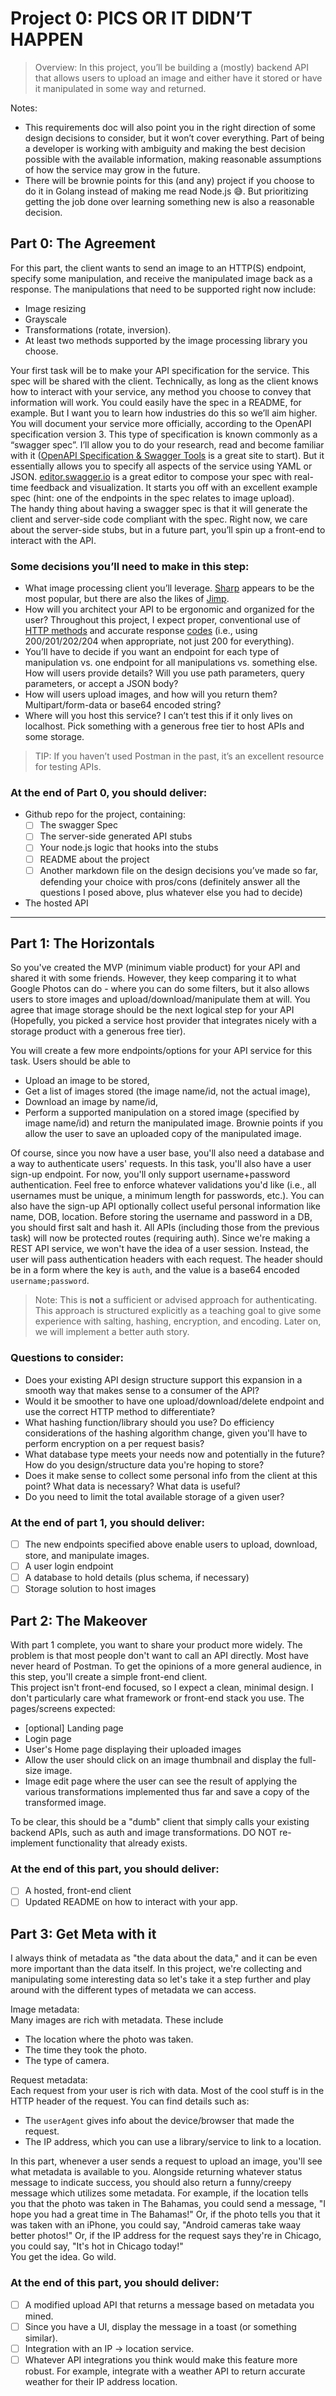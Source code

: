 # Project 0: PICS OR IT DIDN’T HAPPEN

> Overview: In this project, you’ll be building a (mostly) backend API that allows users to upload an image and either have it stored or have it manipulated in some way and returned.

Notes:
- This requirements doc will also point you in the right direction of some design decisions to consider, but it won’t cover everything. Part of being a developer is working with ambiguity and making the best decision possible with the available information, making reasonable assumptions of how the service may grow in the future.
- There will be brownie points for this (and any) project if you choose to do it in Golang instead of making me read Node.js 😅. But prioritizing getting the job done over learning something new is also a reasonable decision.

## Part 0: The Agreement
For this part, the client wants to send an image to an HTTP(S) endpoint, specify some manipulation, and receive the manipulated image back as a response. The manipulations that need to be supported right now include:
- Image resizing
- Grayscale
- Transformations (rotate, inversion).
- At least two methods supported by the image processing library you choose. 

Your first task will be to make your API specification for the service. This spec will be shared with the client. Technically, as long as the client knows how to interact with your service, any method you choose to convey that information will work. You could easily have the spec in a README, for example. But I want you to learn how industries do this so we’ll aim higher. You will document your service more officially, according to the OpenAPI specification version 3. This type of specification is known commonly as a “swagger spec”. I’ll allow you to do your research, read and become familiar with it ([OpenAPI Specification & Swagger Tools](https://swagger.io/resources/open-api/) is a great site to start). But it essentially allows you to specify all aspects of the service using YAML or JSON. [editor.swagger.io](https://editor.swagger.io/) is a great editor to compose your spec with real-time feedback and visualization. It starts you off with an excellent example spec (hint: one of the endpoints in the spec relates to image upload).  
The handy thing about having a swagger spec is that it will generate the client and server-side code compliant with the spec. Right now, we care about the server-side stubs, but in a future part, you’ll spin up a front-end to interact with the API.

### Some decisions you’ll need to make in this step:
- What image processing client you’ll leverage. [Sharp](https://github.com/lovell/sharp) appears to be the most popular, but there are also the likes of [Jimp](https://github.com/oliver-moran/jimp).
- How will you architect your API to be ergonomic and organized for the user? Throughout this project, I expect proper, conventional use of [HTTP methods](https://developer.mozilla.org/en-US/docs/Web/HTTP/Methods) and accurate response [codes](https://developer.mozilla.org/en-US/docs/Web/HTTP/Status) (i.e., using 200/201/202/204 when appropriate, not just 200 for everything). 
- You’ll have to decide if you want an endpoint for each type of manipulation vs. one endpoint for all manipulations vs. something else. How will users provide details? Will you use path parameters, query parameters, or accept a JSON body?
- How will users upload images, and how will you return them? Multipart/form-data or base64 encoded string?
- Where will you host this service? I can’t test this if it only lives on localhost. Pick something with a generous free tier to host APIs and some storage.

> TIP: If you haven’t used Postman in the past, it’s an excellent resource for testing APIs.

### At the end of Part 0, you should deliver:
- Github repo for the project, containing:
  - [ ] The swagger Spec
  - [ ] The server-side generated API stubs
  - [ ] Your node.js logic that hooks into the stubs
  - [ ] README about the project
  - [ ] Another markdown file on the design decisions you’ve made so far, defending your choice with pros/cons (definitely answer all the questions I posed above, plus whatever else you had to decide) 
- The hosted API
___

## Part 1: The Horizontals
So you've created the MVP (minimum viable product) for your API and shared it with some friends. However, they keep comparing it to what Google Photos can do - where you can do some filters, but it also allows users to store images and upload/download/manipulate them at will. You agree that image storage should be the next logical step for your API (Hopefully, you picked a service host provider that integrates nicely with a storage product with a generous free tier).

You will create a few more endpoints/options for your API service for this task. Users should be able to 
- Upload an image to be stored, 
- Get a list of images stored (the image name/id, not the actual image), 
- Download an image by name/id, 
- Perform a supported manipulation on a stored image (specified by image name/id) and return the manipulated image. Brownie points if you allow the user to save an uploaded copy of the manipulated image.

Of course, since you now have a user base, you'll also need a database and a way to authenticate users' requests. In this task, you'll also have a user sign-up endpoint. For now, you'll only support username+password authentication. Feel free to enforce whatever validations you'd like (i.e., all usernames must be unique, a minimum length for passwords, etc.). You can also have the sign-up API optionally collect useful personal information like name, DOB, location. Before storing the username and password in a DB, you should first salt and hash it. All APIs (including those from the previous task) will now be protected routes (requiring auth). Since we're making a REST API service, we won't have the idea of a user session. Instead, the user will pass authentication headers with each request. The header should be in a form where the key is `auth`, and the value is a base64 encoded `username;password`. 
> Note: This is **not** a sufficient or advised approach for authenticating. This approach is structured explicitly as a teaching goal to give some experience with salting, hashing, encryption, and encoding. Later on, we will implement a better auth story.

### Questions to consider:
- Does your existing API design structure support this expansion in a smooth way that makes sense to a consumer of the API?
- Would it be smoother to have one upload/download/delete endpoint and use the correct HTTP method to differentiate?
- What hashing function/library should you use? Do efficiency considerations of the hashing algorithm change, given you'll have to perform encryption on a per request basis?
- What database type meets your needs now and potentially in the future? How do you design/structure data you're hoping to store?
- Does it make sense to collect some personal info from the client at this point? What data is necessary? What data is useful?
- Do you need to limit the total available storage of a given user? 

### At the end of part 1, you should deliver:
- [ ] The new endpoints specified above enable users to upload, download, store, and manipulate images.
- [ ] A user login endpoint
- [ ] A database to hold details (plus schema, if necessary)
- [ ] Storage solution to host images

## Part 2: The Makeover
With part 1 complete, you want to share your product more widely. The problem is that most people don't want to call an API directly. Most have never heard of Postman. To get the opinions of a more general audience, in this step, you'll create a simple front-end client.  
This project isn't front-end focused, so I expect a clean, minimal design. I don't particularly care what framework or front-end stack you use. The pages/screens expected:
- [optional] Landing page
- Login page
- User's Home page displaying their uploaded images
- Allow the user should click on an image thumbnail and display the full-size image.
- Image edit page where the user can see the result of applying the various transformations implemented thus far and save a copy of the transformed image.

To be clear, this should be a "dumb" client that simply calls your existing backend APIs, such as auth and image transformations. DO NOT re-implement functionality that already exists.

### At the end of this part, you should deliver:
- [ ] A hosted, front-end client
- [ ] Updated README on how to interact with your app.

## Part 3: Get Meta with it
I always think of metadata as "the data about the data," and it can be even more important than the data itself. In this project, we're collecting and manipulating some interesting data so let's take it a step further and play around with the different types of metadata we can access.

Image metadata:  
Many images are rich with metadata. These include 
- The location where the photo was taken.
- The time they took the photo.
- The type of camera.

Request metadata:  
Each request from your user is rich with data. Most of the cool stuff is in the HTTP header of the request. You can find details such as: 
- The `userAgent` gives info about the device/browser that made the request.
- The IP address, which you can use a library/service to link to a location.

In this part, whenever a user sends a request to upload an image, you'll see what metadata is available to you. Alongside returning whatever status message to indicate success, you should also return a funny/creepy message which utilizes some metadata. For example, if the location tells you that the photo was taken in The Bahamas, you could send a message, "I hope you had a great time in The Bahamas!" Or, if the photo tells you that it was taken with an iPhone, you could say, "Android cameras take waay better photos!" Or, if the IP address for the request says they're in Chicago, you could say, "It's hot in Chicago today!"  
You get the idea. Go wild.

### At the end of this part, you should deliver:
- [ ] A modified upload API that returns a message based on metadata you mined.
- [ ] Since you have a UI, display the message in a toast (or something similar).
- [ ] Integration with an  IP -> location service.
- [ ] Whatever API integrations you think would make this feature more robust. For example, integrate with a weather API to return accurate weather for their IP address location.
